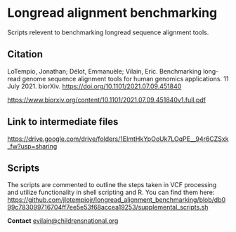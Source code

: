 # Longread alignment benchmarking

Scripts relevent to benchmarking longread sequence alignment tools.

## Citation

LoTempio, Jonathan; Délot, Emmanuèle; Vilain, Eric. Benchmarking long-read genome sequence alignment tools for human genomics applications. 11 July 2021. biorXiv. https://doi.org/10.1101/2021.07.09.451840

https://www.biorxiv.org/content/10.1101/2021.07.09.451840v1.full.pdf

## Link to intermediate files
https://drive.google.com/drive/folders/1EImtHkYpOoUk7LOqPE__94r6CZSxk_fw?usp=sharing

## Scripts
The scripts are commented to outline the steps taken in VCF processing and utilize functionality in shell scripting and R. You can find them here:
https://github.com/jlotempiojr/longread_alignment_benchmarking/blob/db099c783099716704ff7ee5e53f68accea19253/supplemental_scripts.sh

**Contact**
evilain@childrensnational.org
